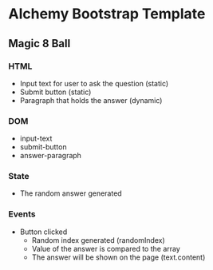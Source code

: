 # Alchemy Bootstrap Template

## Magic 8 Ball

### HTML 
* Input text for user to ask the question (static)
* Submit button (static)
* Paragraph that holds the answer (dynamic)

### DOM
* input-text
* submit-button
* answer-paragraph

### State
* The random answer generated

### Events
* Button clicked
    * Random index generated (randomIndex)
    * Value of the answer is compared to the array 
    * The answer will be shown on the page (text.content)